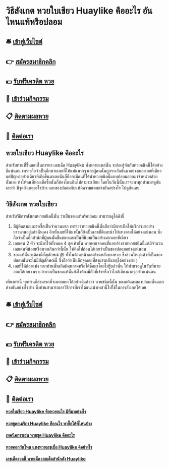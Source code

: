 # วิธีสังเกต หวยใบเขียว Huaylike คืออะไร อันไหนแท้หรือปลอม

## 🛎 [เข้าสู่เว็บไซต์](https://bit.ly/3BOyJdd)
## 👉 [สมัครสมาชิกคลิก](https://bit.ly/3BOyJdd)
## 💵 [รับฟรีเครดิต หวย](https://bit.ly/3Dto3lr)
## 👑 [เข้าร่วมกิจกรรม](https://bit.ly/3Dto3lr)
## 📋 [ติดตามผลหวย](https://bit.ly/3Dto3lr)
## 📱 [ติดต่อเรา](https://bit.ly/3Dto3lr)

## หวยใบเขียว Huaylike คืออะไร
สำหรับท่านที่ชื่นชอบในการหา เลขเด็ด Huaylike ทั้งหลายแหล่นั้น จะต้องรู้จักกับหวยชนิดนี้ได้อย่างดีแน่นอน เพราะถือว่าเป็นอีกหวยเลยที่ให้แม่นมากๆ และผู้คนนั้นถูกรางวัลกันมาอย่างเยอะเลยทีเดียว แต่ปัญหาอย่างเดียวที่เกิดขึ้นมาเลยนั่นก็คือจะมีคนที่ได้นำหวยชนิดนี้แบบปลอมออกมาจำหน่ายด้วยนั่นเอง ทำให้คนที่หลงเชื่อซื้อนั้นก็ต้องโดนกินไปตามระเบียบ โดยในวันนี้นั้นเราจะพาทุกท่านมาดูกันเลยว่า มีจุดสังเกตุอะไรบ้าง และของปลอมกับแท้มีความแตกต่างกันอย่างไร ไปดูกันเลย

## วิธีสังเกต หวยใบเขียว
สำหรับวิธีการสังเกตหวยชนิดนี้นั้น ว่าเป็นของแท้หรือปลอม สามารถดูได้ดังนี้
1. มีผู้ติดตามและรอซื้อเป็นจำนวนมาก เพราะว่าหวยชนิดนี้นั้นถือว่ามีการเปิดให้บริการมาอย่างยาวนานอยู่แล้วนั่นเอง อีกทั้งเลขที่ให้มานั้นก็ยังเป็นเลขที่ดีและนำไปแทงตามได้อย่างแน่นอน ซึ่งถือว่าเป็นอีกสำนักที่ผู้คนนั้นชื่นชอบและเป็นที่นิยมเป็นอย่างมากเลยทีเดียว
2. เลขเด่น 2 ตัว จะมีมาให้ทั้งหมด 4 ชุดเท่านั้น หากพบเจอคนที่แอบอ้างขายหวยชนิดนี้แต่มีจำนวนเลขเด่นที่น้อยหรือมากเกินกว่านี้นั้น ให้คิดไปก่อนได้เลยว่าเป็นของปลอมอย่างแน่นอน
3. ของแท้นั้นจะต้องมีสัญลักษณ์ @ ทั้งในด้านหน้าและด้านหลังของหวย ซึ่งส่วนใหญ่แล้วที่เป็นของปลอมนั้นจะไม่มีสัญลักษณ์นี้ ซึ่งถือว่าเป็นอีกจุดเลยที่สามารถสังเกตุได้อย่างง่ายๆ
4. เลขที่ให้ต้องแม่ง หากท่านนั้นเกิดผิดพลาดหรือได้ซื้อมาโดยไม่รู้แล้วนั้น ให้ท่านรอดูในวันที่หวยออกได้เลย เพราะว่าหากเป็นของแท้นั้นยังไงต้องมีตัวที่เข้าหรือว่าใกล้เคียงมากๆอย่างแน่นอน

เพียงเท่านี้ ทุกท่านก็สามารถที่จะแยกแยะได้อย่างดีแล้วว่า หวยชนิดนี้นั้น ของแท้และของปลอมนั้นแตกต่างกันอย่างไรบ้าง ซึ่งท่านสามารถเอาวิธีการที่เราได้แนะนำเหล่านี้ไปใช้ในการสังเกตได้เลย

## 🛎 [เข้าสู่เว็บไซต์](https://bit.ly/3BOyJdd)
## 👉 [สมัครสมาชิกคลิก](https://bit.ly/3BOyJdd)
## 💵 [รับฟรีเครดิต หวย](https://bit.ly/3Dto3lr)
## 👑 [เข้าร่วมกิจกรรม](https://bit.ly/3Dto3lr)
## 📋 [ติดตามผลหวย](https://bit.ly/3Dto3lr)
## 📱 [ติดต่อเรา](https://bit.ly/3Dto3lr)

#### [หวยใบเขียว Huaylike คือหวยอะไร มีที่มาอย่างไร](https://atom.io/themes/หวยใบเขียว%20Huaylike%20คือหวยอะไร%20มีที่มาอย่างไร)
#### [หวยขูดอเมริกา Huaylike คืออะไร หาซื้อได้ที่ไหนบ้าง](https://atom.io/themes/หวยขูดอเมริกา%20Huaylike%20คืออะไร%20หาซื้อได้ที่ไหนบ้าง)
#### [เทคนิคการเล่น หวยขูด Huaylike คืออะไร](https://atom.io/themes/เทคนิคการเล่น%20หวยขูด%20Huaylike%20คืออะไร)
#### [หวยออกวันไหน แทงหวยเลขเบิ้ล Huaylike ดีอย่างไร](https://atom.io/themes/หวยออกวันไหน%20แทงหวยเลขเบิ้ล%20Huaylike%20ดีอย่างไร)
#### [เลขเด็ดงวดนี้ หวยเด็ด เลขเด็ดสำนักดัง Huaylike](https://atom.io/themes/เลขเด็ดงวดนี้%20หวยเด็ด%20เลขเด็ดสำนักดัง%20Huaylike)